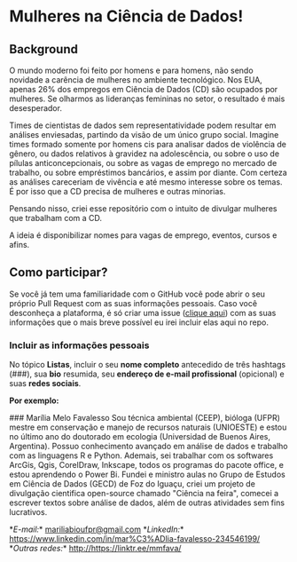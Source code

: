 # Mulheres na Ciência de Dados! 

## Background
O mundo moderno foi feito por homens e para homens, não sendo novidade a carência de mulheres no ambiente tecnológico.  Nos EUA, apenas 26% dos empregos em Ciência de Dados (CD) são ocupados por mulheres. Se olharmos as lideranças femininas no setor, o resultado é mais desesperador. 

Times de cientistas de dados sem representatividade podem resultar em análises enviesadas, partindo da visão de um único grupo social. Imagine times formado somente por homens cis para analisar dados de violência de gênero, ou dados relativos à gravidez na adolescência, ou sobre o uso de pílulas anticoncepcionais, ou sobre as vagas de emprego no mercado de trabalho, ou sobre empréstimos bancários, e assim por diante. Com certeza as análises careceriam de vivência e até mesmo interesse sobre os temas. É por isso que a CD precisa de mulheres e outras minorias. 

Pensando nisso, criei esse repositório com o intuito de divulgar mulheres que trabalham com a CD. 

A ideia é disponibilizar nomes para vagas de emprego, eventos, cursos e afins. 

## Como participar?
Se você já tem uma familiaridade com o GitHub você pode abrir o seu próprio Pull Request com as suas informações pessoais. Caso você desconheça a plataforma, é só criar uma issue ([clique aqui](https://github.com/mmfava/mulheres_cienciadedados/issues/new)) com as suas informações que o mais breve possível eu irei incluir elas aqui no repo. 

### Incluir as informações pessoais
No tópico **Listas**, incluir o seu **nome completo** antecedido de três hashtags (###), sua **bio** resumida, seu **endereço de e-mail profissional** (opicional) e suas **redes sociais**. 

**Por exemplo:**


\### Marília Melo Favalesso
Sou técnica ambiental (CEEP), bióloga (UFPR) mestre em conservação e manejo de recursos naturais (UNIOESTE) e estou no último ano do doutorado em ecologia (Universidad de
Buenos Aires, Argentina). Possuo conhecimento avançado em análise de dados e trabalho com as linguagens R e Python. Ademais, sei trabalhar com os softwares ArcGis, Qgis, CorelDraw, Inkscape, todos os programas do pacote office, e estou aprendendo o Power Bi. Fundei e ministro aulas no Grupo de Estudos em Ciência de Dados (GECD) de Foz do Iguaçu, criei um projeto de divulgação cientifica open-source chamado "Ciência na feira", comecei a escrever textos sobre análise de dados, além de outras atividades sem fins lucrativos. 

\**E-mail:** mariliabioufpr@gmail.com
\**LinkedIn:** <https://www.linkedin.com/in/mar%C3%ADlia-favalesso-234546199/>
\**Outras redes:** <http://https://linktr.ee/mmfava/>





 


